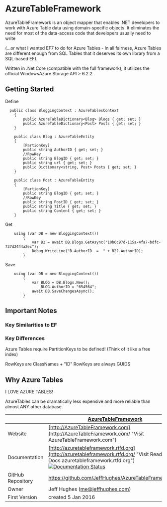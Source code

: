 # AzureTableFramework 

AzureTableFramework is an object mapper that enables .NET developers to work with Azure Table data using domain-specific objects. It eliminates the need for most of the data-access code that developers usually need to write 

(...or what I wanted EF7 to do for Azure Tables - In all fairness, Azure Tables are different enough from SQL Tables that it deserves its own library from a SQL-based EF).

Written in .Net Core (compatible with the full framework), it utilizes the official WindowsAzure.Storage API > 6.2.2


## Getting Started

Define
```
  public class BloggingContext : AzureTablesContext
    {
        public AzureTableDictionary<Blog> Blogs { get; set; }
        public AzureTableDictionary<Post> Posts { get; set; }
    }

    public class Blog : AzureTableEntity
    {
        [PartionKey]
        public string AuthorID { get; set; }
        //RowKey
        public string BlogID { get; set; }
        public string url { get; set; }
        public Dictionary<string, Post> Posts { get; set; }
    }

    public class Post : AzureTableEntity
    {
        [PartionKey]
        public string BlogID { get; set; }
        //RowKey
        public string PostID { get; set; }
        public string Title { get; set; }
        public string Content { get; set; }
    }
```

Get
```
	using (var DB = new BloggingContext())
        {
            var B2 = await DB.Blogs.GetAsync("10b6c97d-115a-4fa7-bdfc-737d2444a2ec");
            Debug.WriteLine("B.AuthorID  =  " + B2?.AuthorID);
        }
```

Save
```
    using (var DB = new BloggingContext())
        {
            var BLOG = DB.Blogs.New();
	            BLOG.AuthorID = "654564";
	        await DB.SaveChangesAsync();
        }
```
## Important Notes




### Key Similarities to EF



### Key Differences

Azure Tables require PartitionKeys to be defined!
(Think of it like a free index)

RowKeys are ClassNames + "ID"
RowKeys are always GUIDS


## Why Azure Tables

I LOVE AZURE TABLES!

AzureTables can be dramatically less expensive and more reliable than almost ANY other database.

	 

|   | [AzureTableFramework](http://AzureTableFramework.com/ "Visit AzureTableFramework.com")	 |
| --------- | ----------- |
| Website | [http://AzureTableFramework.com](http://AzureTableFramework.com/ "Visit AzureTableFramework.com")	 |
| Documentation		|  [http://azuretableframework.rtfd.org](http://azuretableframework.rtfd.org/ "Visit Read the Docs azuretableframework.rtfd.org")   [![Documentation Status](https://readthedocs.org/projects/azuretableframework/badge/?version=latest)](http://azuretableframework.readthedocs.org/en/latest/?badge=latest) |
| GitHub Repository	| https://github.com/JeffHughes/AzureTableFramework.git |
| Owner		| Jeff Hughes (me@jeffhughes.com) |
| First Version	|  created 5 Jan 2016  |


